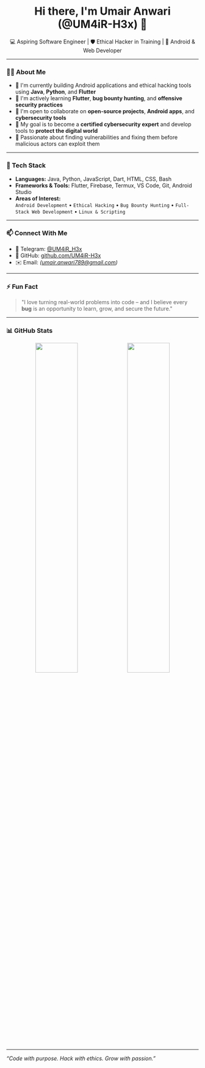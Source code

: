 <h1 align="center">Hi there, I'm Umair Anwari (@UM4iR-H3x) 👋</h1>

<p align="center">
  💻 Aspiring Software Engineer | 🛡️ Ethical Hacker in Training | 📱 Android & Web Developer  
</p>

---

### 👨‍💻 About Me

- 🔭 I'm currently building Android applications and ethical hacking tools using **Java**, **Python**, and **Flutter**
- 🌱 I'm actively learning **Flutter**, **bug bounty hunting**, and **offensive security practices**
- 👯 I'm open to collaborate on **open-source projects**, **Android apps**, and **cybersecurity tools**
- 🎯 My goal is to become a **certified cybersecurity expert** and develop tools to **protect the digital world**
- 🔐 Passionate about finding vulnerabilities and fixing them before malicious actors can exploit them

---

### 🧰 Tech Stack

- **Languages:** Java, Python, JavaScript, Dart, HTML, CSS, Bash  
- **Frameworks & Tools:** Flutter, Firebase, Termux, VS Code, Git, Android Studio  
- **Areas of Interest:**  
  `Android Development` • `Ethical Hacking` • `Bug Bounty Hunting` • `Full-Stack Web Development` • `Linux & Scripting`

---

### 📫 Connect With Me

- 🔗 Telegram: [@UM4iR_H3x](https://t.me/UM4iR_H3x)  
- 🔗 GitHub: [github.com/UM4iR-H3x](https://github.com/UM4iR-H3x)  
- ✉️ Email: *(umair.anwari789@gmail.com)*

---

### ⚡ Fun Fact

> "I love turning real-world problems into code – and I believe every **bug** is an opportunity to learn, grow, and secure the future."

---

### 📊 GitHub Stats

<p align="center">
  <img src="https://github-readme-stats.vercel.app/api?username=UM4iR-H3x&show_icons=true&theme=radical" width="47%" />
  <img src="https://github-readme-streak-stats.herokuapp.com?user=UM4iR-H3x&theme=radical" width="47%" />
</p>

---

*“Code with purpose. Hack with ethics. Grow with passion.”*

